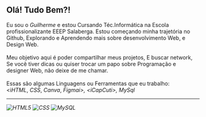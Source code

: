 <h2>Olá! Tudo Bem?!</h2>

  Eu sou o <i> Guilherme </i> e estou Cursando Téc.Informática na Escola profissionalizante EEEP Salaberga.
  Estou começando minha trajetória no Github, Explorando e Aprendendo mais sobre desenvolvimento Web,
  e Design Web.
  <br>
  <br>
  Meu objetivo aqui é poder compartilhar meus projetos, E buscar network, Se você tiver dicas
  ou quiser trocar um papo sobre Programação e designer Web, não deixe de me chamar.
  <br>
  <br>
  Essas são algumas Linguagens ou Ferramentas que eu trabalho: <br>
  <i*HTML*</i>, <i>*CSS*</i>, <i>*Canva*</i>, <i>*Figma*i>, <i*CapCut*i>, <i>*MySql*</i>


---

![HTML5](https://img.shields.io/badge/HTML5-000000?style=for-the-badge&logo=html5&logoColor=white)
![CSS](https://img.shields.io/badge/CSS-000000?style=for-the-badge&logo=css3&logoColor=white)
![MySQL](https://img.shields.io/badge/MySQL-000000?style=for-the-badge&logo=mysql&logoColor=white)
